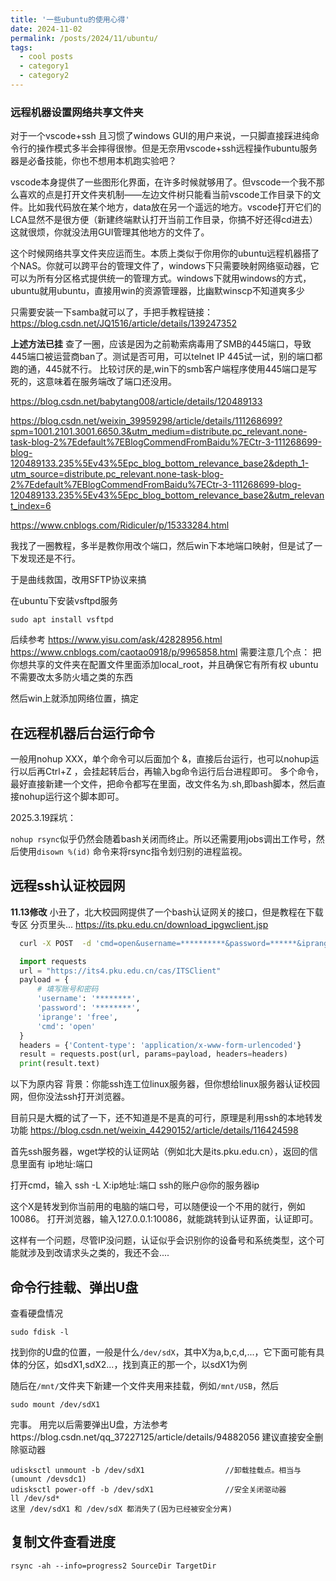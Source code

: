 ```yaml
---
title: '一些ubuntu的使用心得'
date: 2024-11-02
permalink: /posts/2024/11/ubuntu/
tags:
  - cool posts
  - category1
  - category2
---
```


### 远程机器设置网络共享文件夹

对于一个vscode+ssh 且习惯了windows GUI的用户来说，一只脚直接踩进纯命令行的操作模式多半会摔得很惨。但是无奈用vscode+ssh远程操作ubuntu服务器是必备技能，你也不想用本机跑实验吧？

vscode本身提供了一些图形化界面，在许多时候就够用了。但vscode一个我不那么喜欢的点是打开文件夹机制——左边文件树只能看当前vscode工作目录下的文件。比如我代码放在某个地方，data放在另一个遥远的地方。vscode打开它们的LCA显然不是很方便（新建终端默认打开当前工作目录，你搞不好还得cd进去）
这就很烦，你就没法用GUI管理其他地方的文件了。

这个时候网络共享文件夹应运而生。本质上类似于你用你的ubuntu远程机器搭了个NAS。你就可以跨平台的管理文件了，windows下只需要映射网络驱动器，它可以为所有分区格式提供统一的管理方式。windows下就用windows的方式，ubuntu就用ubuntu，直接用win的资源管理器，比幽默winscp不知道爽多少

只需要安装一下samba就可以了，手把手教程链接：
https://blog.csdn.net/JQ1516/article/details/139247352

**上述方法已挂**
查了一圈，应该是因为之前勒索病毒用了SMB的445端口，导致445端口被运营商ban了。测试是否可用，可以telnet IP 445试一试，别的端口都跑的通，445就不行。
比较讨厌的是,win下的smb客户端程序使用445端口是写死的，这意味着在服务端改了端口还没用。

https://blog.csdn.net/babytang008/article/details/120489133

https://blog.csdn.net/weixin_39959298/article/details/111268699?spm=1001.2101.3001.6650.3&utm_medium=distribute.pc_relevant.none-task-blog-2%7Edefault%7EBlogCommendFromBaidu%7ECtr-3-111268699-blog-120489133.235%5Ev43%5Epc_blog_bottom_relevance_base2&depth_1-utm_source=distribute.pc_relevant.none-task-blog-2%7Edefault%7EBlogCommendFromBaidu%7ECtr-3-111268699-blog-120489133.235%5Ev43%5Epc_blog_bottom_relevance_base2&utm_relevant_index=6

https://www.cnblogs.com/Ridiculer/p/15333284.html

我找了一圈教程，多半是教你用改个端口，然后win下本地端口映射，但是试了一下发现还是不行。

于是曲线救国，改用SFTP协议来搞

在ubuntu下安装vsftpd服务
```
sudo apt install vsftpd
```

后续参考
https://www.yisu.com/ask/42828956.html
https://www.cnblogs.com/caotao0918/p/9965858.html
需要注意几个点：
把你想共享的文件夹在配置文件里面添加local_root，并且确保它有所有权
ubuntu不需要改太多防火墙之类的东西

然后win上就添加网络位置，搞定

## 在远程机器后台运行命令

一般用nohup XXX，单个命令可以后面加个 &，直接后台运行，也可以nohup运行以后再Ctrl+Z ，会挂起转后台，再输入bg命令运行后台进程即可。
多个命令，最好直接新建一个文件，把命令都写在里面，改文件名为.sh,即bash脚本，然后直接nohup运行这个脚本即可。

2025.3.19踩坑：

`nohup rsync`似乎仍然会随着bash关闭而终止。所以还需要用jobs调出工作号，然后使用`disown %(id)` 命令来将rsync指令划归别的进程监视。

## 远程ssh认证校园网

**11.13修改**
小丑了，北大校园网提供了一个bash认证网关的接口，但是教程在下载专区 分页里头...
https://its.pku.edu.cn/download_ipgwclient.jsp
```bash
  curl -X POST  -d 'cmd=open&username=**********&password=******&iprange=free' https://its4.pku.edu.cn/cas/ITSClient
```

```python
  import requests
  url = "https://its4.pku.edu.cn/cas/ITSClient"
  payload = {
      # 填写账号和密码
      'username': '********',
      'password': '********',
      'iprange': 'free',
      'cmd': 'open'
  }
  headers = {'Content-type': 'application/x-www-form-urlencoded'}
  result = requests.post(url, params=payload, headers=headers)
  print(result.text)
```
以下为原内容
背景：你能ssh连工位linux服务器，但你想给linux服务器认证校园网，但你没法ssh打开浏览器。

目前只是大概的试了一下，还不知道是不是真的可行，原理是利用ssh的本地转发功能
https://blog.csdn.net/weixin_44290152/article/details/116424598

首先ssh服务器，wget学校的认证网站（例如北大是its.pku.edu.cn），返回的信息里面有 ip地址:端口

打开cmd，输入 ssh -L X:ip地址:端口 ssh的账户@你的服务器ip

这个X是转发到你当前用的电脑的端口号，可以随便设一个不用的就行，例如10086。
打开浏览器，输入127.0.0.1:10086，就能跳转到认证界面，认证即可。

这样有一个问题，尽管IP没问题，认证似乎会识别你的设备号和系统类型，这个可能就涉及到改请求头之类的，我还不会....

## 命令行挂载、弹出U盘
查看硬盘情况
```
sudo fdisk -l
```

找到你的U盘的位置，一般是什么`/dev/sdX`，其中X为a,b,c,d,...，它下面可能有具体的分区，如sdX1,sdX2...，找到真正的那一个，以sdX1为例

随后在`/mnt/`文件夹下新建一个文件夹用来挂载，例如`/mnt/USB`，然后
```
sudo mount /dev/sdX1
```
完事。
用完以后需要弹出U盘，方法参考https://blog.csdn.net/qq_37227125/article/details/94882056
建议直接安全删除驱动器
```
udisksctl unmount -b /dev/sdX1					//卸载挂载点。相当与(umount /devsdc1)
udisksctl power-off -b /dev/sdX1				//安全关闭驱动器
ll /dev/sd*
这里 /dev/sdX1 和 /dev/sdX 都消失了(因为已经被安全分离)
```

## 复制文件查看进度
```
rsync -ah --info=progress2 SourceDir TargetDir
```

